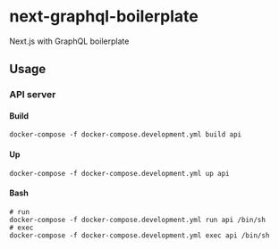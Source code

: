 # next-graphql-boilerplate
Next.js with GraphQL boilerplate

## Usage
### API server
#### Build
```
docker-compose -f docker-compose.development.yml build api
```
#### Up
```
docker-compose -f docker-compose.development.yml up api
```
#### Bash
```
# run
docker-compose -f docker-compose.development.yml run api /bin/sh
# exec
docker-compose -f docker-compose.development.yml exec api /bin/sh
```
